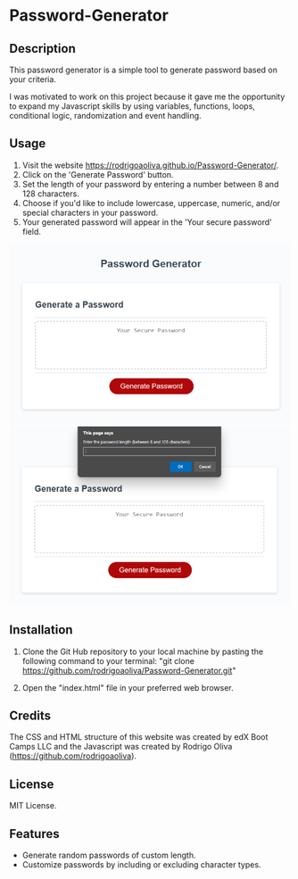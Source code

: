 # Password-Generator

## Description

This password generator is a simple tool to generate password based on your criteria. 

I was motivated to work on this project because it gave me the opportunity to expand my Javascript
skills by using variables, functions, loops, conditional logic, randomization and event handling.

## Usage

1. Visit the website https://rodrigoaoliva.github.io/Password-Generator/.
2. Click on the 'Generate Password' button. 
3. Set the length of your password by entering a number between 8 and 128 characters.
4. Choose if you'd like to include lowercase, uppercase, numeric, and/or special characters in your password.
5. Your generated password will appear in the 'Your secure password' field. 

![Website preview](assets/Screenshot%202023-10-23%20164340.png)
![Prompt for customization of password](assets/Screenshot%202023-10-23%20164412.png)

## Installation
1. Clone the Git Hub repository to your local machine by pasting the following command to your terminal:
"git clone https://github.com/rodrigoaoliva/Password-Generator.git"

2. Open the "index.html" file in your preferred web browser.

## Credits

The CSS and HTML structure of this website was created by edX Boot Camps LLC and the Javascript was created by Rodrigo Oliva (https://github.com/rodrigoaoliva).

## License

MIT License.

## Features

- Generate random passwords of custom length.
- Customize passwords by including or excluding character types.










